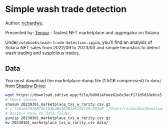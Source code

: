 # Simple wash trade detection

Author: [richardwu](https://github.com/richardwu).

Presented by: [Tensor](https://www.tensor.trade) - fastest NFT marketplace and aggregator on Solana

Under `notebooks/wash-trade-detection.ipynb`, you'll find an analysis of Solana NFT sales from 2022/09 to 2023/03 and simple heuristics to detect wash trading and suspicious trades.

## Data

You must download the marketplace dump file (1.5GB compressed) to `data/` from [Shadow Drive](https://www.shadow.storage/):
```sh
wget https://download.sdrive.app/file/b00d1afaee62e8c9acf171d5d20e6ce5 -O 20230301_marketplace_txs_w_rarity.csv.gz
# Check shasum
shasum 20230301_marketplace_txs_w_rarity.csv.gz
# > fcb1e67626874e1b3bd0d5b902b52d4f29c585b6  /Users/richardwu/Downloads/20230301_marketplace_txs_w_rarity.csv.gz
# Unzip + move to data folder.
gunzip 20230301_marketplace_txs_w_rarity.csv.gz
mv 20230301_marketplace_txs_w_rarity.csv data/
```
